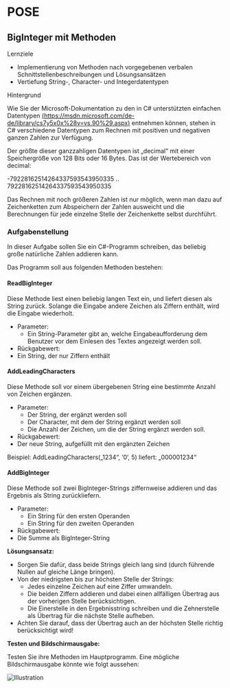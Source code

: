 # POSE

## BigInteger mit Methoden

Lernziele

- Implementierung von Methoden nach vorgegebenen verbalen Schnittstellenbeschreibungen und Lösungsansätzen
- Vertiefung String-, Character- und Integerdatentypen

Hintergrund

Wie  Sie  der  Microsoft-Dokumentation  zu  den  in  C#  unterstützten  einfachen  Datentypen [(https://msdn.microsoft.com/de-de/library/cs7y5x0x%28v=vs.90%29.aspx)](https://msdn.microsoft.com/de-de/library/cs7y5x0x%28v=vs.90%29.aspx)  entnehmen  können, stehen in C# verschiedene Datentypen zum Rechnen mit positiven und negativen ganzen Zahlen zur Verfügung.

Der größte dieser ganzzahligen Datentypen ist „decimal“ mit einer Speichergröße von 128 Bits oder 16 Bytes. Das ist der Wertebereich von decimal:

-79228162514264337593543950335 .. 79228162514264337593543950335

Das Rechnen mit noch größeren Zahlen ist nur möglich, wenn man dazu auf Zeichenketten zum Abspeichern der Zahlen ausweicht und die Berechnungen für jede einzelne Stelle der Zeichenkette selbst durchführt.

### Aufgabenstellung

In dieser Aufgabe sollen Sie ein C#-Programm schreiben, das beliebig große natürliche Zahlen addieren kann.

Das Programm soll aus folgenden Methoden bestehen:

#### ReadBigInteger

Diese Methode liest einen beliebig langen Text ein, und liefert diesen als String zurück. Solange die Eingabe andere Zeichen als Ziffern enthält, wird die Eingabe wiederholt.

- Parameter:
  - Ein String-Parameter gibt an, welche Eingabeaufforderung dem Benutzer vor dem Einlesen des Textes angezeigt werden soll.
- Rückgabewert:
- Ein String, der nur Ziffern enthält

#### AddLeadingCharacters

Diese Methode soll vor einem übergebenen String eine bestimmte Anzahl von Zeichen ergänzen.

- Parameter:
  - Der String, der ergänzt werden soll
  - Der Character, mit dem der String ergänzt werden soll
  - Die Anzahl der Zeichen, um die der String ergänzt werden soll.
- Rückgabewert:
- Der neue String, aufgefüllt mit den ergänzten Zeichen

Beispiel: AddLeadingCharacters(„1234“, ‘0‘,  5) liefert: „000001234“

#### AddBigInteger

Diese Methode soll zwei BigInteger-Strings ziffernweise addieren und das Ergebnis als String zurückliefern.

- Parameter:
  - Ein String für den ersten Operanden
  - Ein String für den zweiten Operanden
- Rückgabewert:
- Die Summe als BigInteger-String

**Lösungsansatz:**

- Sorgen Sie dafür, dass beide Strings gleich lang sind (durch führende Nullen auf gleiche Länge bringen).
- Von der niedrigsten bis zur höchsten Stelle der Strings:
  - Jedes einzelne Zeichen auf eine Ziffer umwandeln.
  - Die beiden Ziffern addieren  und dabei einen allfälligen Übertrag aus der vorherigen Stelle berücksichtigen.
  - Die Einerstelle in den Ergebnisstring schreiben und die Zehnerstelle als Übertrag für die nächste Stelle aufheben.
- Achten Sie darauf, dass der Übertrag auch an der höchsten Stelle richtig berücksichtigt wird!

**Testen und Bildschirmausgabe:**

Testen Sie ihre Methoden im Hauptprogramm. Eine mögliche Bildschirmausgabe könnte wie folgt aussehen:

![Illustration](Task.002.png)
